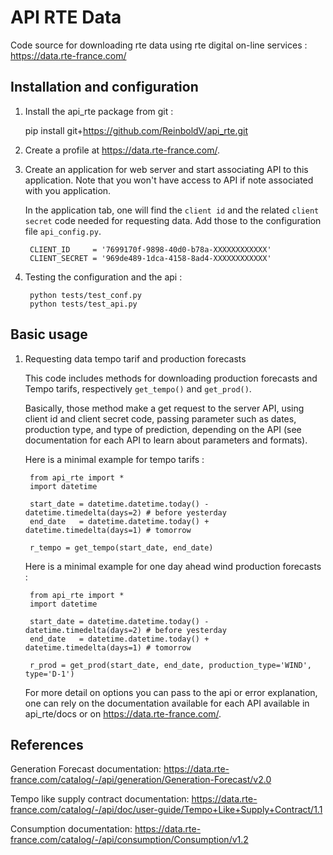 # API RTE Data

Code source for downloading rte data using rte digital on-line services : https://data.rte-france.com/

## Installation and configuration 

1) Install the api_rte package from git :
    
    pip install git+https://github.com/ReinboldV/api_rte.git

1) Create a profile at https://data.rte-france.com/.
    
2) Create an application for web server and start associating API to this application. Note that you won't have access to API if note associated with you application. 
        
    In the application tab, one will find the `client id` and the related `client secret` code needed for requesting data. Add those to the configuration file `api_config.py`.

        CLIENT_ID     = '7699170f-9898-40d0-b78a-XXXXXXXXXXXX'
        CLIENT_SECRET = '969de489-1dca-4158-8ad4-XXXXXXXXXXXX'
    
3) Testing the configuration and the api :
    
        python tests/test_conf.py
        python tests/test_api.py

## Basic usage
        
1) Requesting data tempo tarif and production forecasts
  
    This code includes methods for downloading production forecasts and Tempo tarifs, respectively `get_tempo()` and `get_prod()`.
     
     Basically, those method make a get request to the server API, using client id and client secret code, passing parameter such as dates, production type, and type of prediction,  depending on the API (see documentation for each API to learn about parameters and formats). 
     
     Here is a minimal example for tempo tarifs :
            
        from api_rte import *
        import datetime
        
        start_date = datetime.datetime.today() - datetime.timedelta(days=2) # before yesterday
        end_date   = datetime.datetime.today() + datetime.timedelta(days=1) # tomorrow 
        
        r_tempo = get_tempo(start_date, end_date)
        
     Here is a minimal example for one day ahead wind production forecasts :
     
        from api_rte import *
        import datetime
        
        start_date = datetime.datetime.today() - datetime.timedelta(days=2) # before yesterday
        end_date   = datetime.datetime.today() + datetime.timedelta(days=1) # tomorrow 
        
        r_prod = get_prod(start_date, end_date, production_type='WIND', type='D-1')
     
     For more detail on options you can pass to the api or error explanation, one can rely on the documentation available for each API available in api_rte/docs or on https://data.rte-france.com/. 
    
## References 
 
Generation Forecast documentation: https://data.rte-france.com/catalog/-/api/generation/Generation-Forecast/v2.0

Tempo like supply contract documentation: https://data.rte-france.com/catalog/-/api/doc/user-guide/Tempo+Like+Supply+Contract/1.1

Consumption documentation: https://data.rte-france.com/catalog/-/api/consumption/Consumption/v1.2

